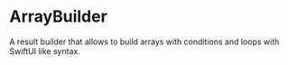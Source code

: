 # ArrayBuilder

A result builder that allows to build arrays with conditions and loops with SwiftUI like syntax.
